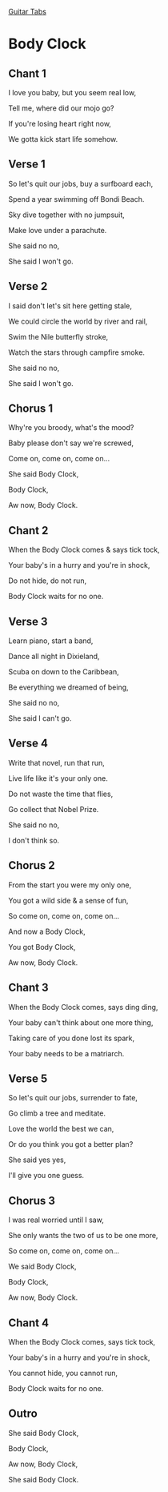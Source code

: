 [Guitar Tabs](index.md)

# Body Clock

## Chant 1

I love you baby, but you seem real low,

Tell me, where did our mojo go?

If you're losing heart right now,

We gotta kick start life somehow.

## Verse 1

So let's quit our jobs, buy a surfboard each,

Spend a year swimming off Bondi Beach.

Sky dive together with no jumpsuit,

Make love under a parachute.

She said no no,

She said I won't go.

## Verse 2

I said don't let's sit here getting stale,

We could circle the world by river and rail,

Swim the Nile butterfly stroke,

Watch the stars through campfire smoke.

She said no no,

She said I won't go.

## Chorus 1

Why're you broody, what's the mood?

Baby please don't say we're screwed,

Come on, come on, come on...

She said Body Clock,

Body Clock,

Aw now, Body Clock.


## Chant 2

When the Body Clock comes & says tick tock,

Your baby's in a hurry and you're in shock,

Do not hide, do not run,

Body Clock waits for no one.

## Verse 3

Learn piano, start a band,

Dance all night in Dixieland,

Scuba on down to the Caribbean,

Be everything we dreamed of being,

She said no no,

She said I can't go.

## Verse 4

Write that novel, run that run,

Live life like it's your only one.

Do not waste the time that flies,

Go collect that Nobel Prize.

She said no no,

I don't think so.

## Chorus 2

From the start you were my only one,

You got a wild side & a sense of fun,

So come on, come on, come on...

And now a Body Clock,

You got Body Clock,

Aw now, Body Clock.

## Chant 3

When the Body Clock comes, says ding ding,

Your baby can't think about one more thing,

Taking care of you done lost its spark,

Your baby needs to be a matriarch.

## Verse 5

So let's quit our jobs, surrender to fate,

Go climb a tree and meditate.

Love the world the best we can,

Or do you think you got a better plan?

She said yes yes,

I'll give you one guess.

## Chorus 3

I was real worried until I saw,

She only wants the two of us to be one more,

So come on, come on, come on...

We said Body Clock,

Body Clock,

Aw now, Body Clock.

## Chant 4

When the Body Clock comes, says tick tock,

Your baby's in a hurry and you're in shock,

You cannot hide, you cannot run,

Body Clock waits for no one.

## Outro

She said Body Clock,

Body Clock,

Aw now, Body Clock,

She said Body Clock.

